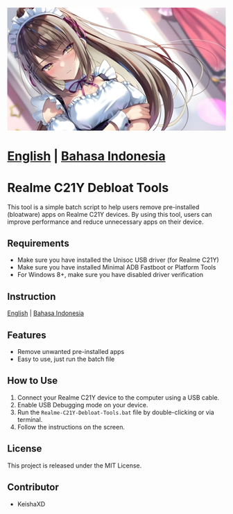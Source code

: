 ![Banner](asset/banner.jpg)

# [English](README.md) | [Bahasa Indonesia](README-ID.md)

# Realme C21Y Debloat Tools
This tool is a simple batch script to help users remove pre-installed (bloatware) apps on Realme C21Y devices. By using this tool, users can improve performance and reduce unnecessary apps on their device.

## Requirements
- Make sure you have installed the Unisoc USB driver (for Realme C21Y)
- Make sure you have installed Minimal ADB Fastboot or Platform Tools
- For Windows 8+, make sure you have disabled driver verification

## Instruction
[English](Instruction.md) | [Bahasa Indonesia](Instruction-ID.md)

## Features
- Remove unwanted pre-installed apps
- Easy to use, just run the batch file

## How to Use
1. Connect your Realme C21Y device to the computer using a USB cable.
2. Enable USB Debugging mode on your device.
3. Run the `Realme-C21Y-Debloat-Tools.bat` file by double-clicking or via terminal.
4. Follow the instructions on the screen.

## License
This project is released under the MIT License.

## Contributor
- KeishaXD
